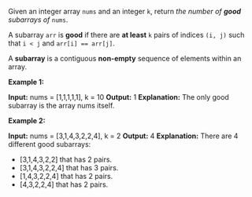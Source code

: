 Given an integer array  `nums`  and an integer  `k`, return  _the number of  **good**  subarrays of_  `nums`.

A subarray  `arr`  is  **good**  if there are  **at least** `k`  pairs of indices  `(i, j)`  such that  `i < j`  and  `arr[i] == arr[j]`.

A  **subarray**  is a contiguous  **non-empty**  sequence of elements within an array.

**Example 1:**

**Input:** nums = [1,1,1,1,1], k = 10
**Output:** 1
**Explanation:** The only good subarray is the array nums itself.

**Example 2:**

**Input:** nums = [3,1,4,3,2,2,4], k = 2
**Output:** 4
**Explanation:** There are 4 different good subarrays:
- [3,1,4,3,2,2] that has 2 pairs.
- [3,1,4,3,2,2,4] that has 3 pairs.
- [1,4,3,2,2,4] that has 2 pairs.
- [4,3,2,2,4] that has 2 pairs.
